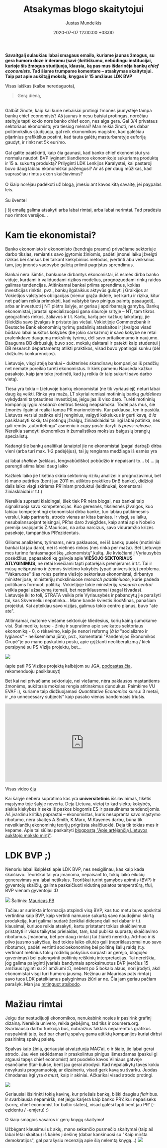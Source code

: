 ﻿---
title:  Atsakymas blogo skaitytojui
date:  2020-07-07 12:00:00 +03:00
author:  Justas Mundeikis
layout:  post
comments:  true
citation:  true
permalink:  2020/07/07/atsakymas-blogo-skaitytojui
image:    /assets/2020/07/07/econ.jpg
thumbnail: /assets/2020/07/07/thumb.econ.jpg
categories:
 - Ekonomika
tags:
 - Mokslas
 - Bankai
---

**Savaitgalį sulaukiau labai smagaus emailo, kuriame jaunas žmogus, su gera humoro doze ir deramu (savi-)kritiškumu, nebūdingu institucijai, kurioje šis žmogus studijuoja, klausia, ką pas mus išdarinėja bankų *chief economists*. Tad šiame trumpame komentare – atsakymas skaitytojui. Taip pat apie aukštąjį mokslą, knygas ir 15 amžiaus LDK BVP** <!--more-->


Visas laiškas (kalba neredaguota),

>Gerą dieną,<br>
<br>
Galbūt žinote, kaip kai kurie nebaisiai protingi žmonės jaunystėje tampa bankų chief economists? Aš jaunas ir nesu baisiai protingas, norėčiau ateityje tapti kokio nors banko chief econ, nes alga gera. Gal 3/4 privataus sektoriaus ekonomistų yra tiesiog mėmai? Man reikia žinoti, nes dabar politmokslius studijuoju, gal reik ekonomikos magistro, kad galėčiau pijarinius grafikėlius postint, kad tauta galėtų masturbaratyje euforiją gaudyt, ir rinkt net 5k eur/mo.<br>
<br>
Gal galite paaiškinti, kaip čia gaunasi, kad banko chief ekonomistui yra normalu naudoti BVP lyginant šiandienos ekonomikoje sukuriamą produktą ir 15 a. sukurtą produktą? Prilyginti LDK Lenkijos Karalystei, kai pastaroji buvo daug labiau ekonomiškai pažengusi? Ar aš per daug mūžikas, kad suprasčiau rimtus ekon skaičiavimus?<br>
<br>
O šiaip norėjau padėkoti už blogą, įmesiu ant kavos kitą savaitę, jei paypalas leis.<br>
<br>
Su švente!

Į šį emailą galima atsakyti arba labai rimtai, arba labai nerimtai. Tad pradėsiu nuo rimtos versijos...

# Kam tie ekonomistai?

Banko ekonomisto ir ekonomisto (bendrąja prasme) privačiame sektoriuje darbo tikslas, remiantis savo įgytomis žiniomis, padėti įmonei laiku įžvelgti rizikas bei šansus bei taikant kiekybinius metodus, įvertinti abu veiksnius tam, jog įmonės vadovybė galėtų priimti pagrįstus sprendimus.

Bankai nėra išimtis, bankuose dirbantys ekonomistai, iš esmės dirba banko viduje, kurdami ir validuodami rizikos modelius, prognozuodami rinkų raidos galimas tendencijas. Atitinkamai bankai priima sprendimus, kokias investicijas rinktis, pvz., bankų ilgalaikius aktyvūs guldyti į Graikijos ar Vokietijos valstybės obligacijas (vienur grąža didelė, bet kartu ir rizika, kitur net pačiam reikia primokėti, kad valstybė tavo pinigus paimtų pasaugoti), arba ar investuoti į NT plėtra šalyje, ar geriau į apdirbamąją gamybą. Bankų ekonomistai, įprastai specializuojasi gana siauroje srityje – NT, tam tikros geografinės rinkos, žaliavos ir t.t. Kartu, kartą per kažkurį laikotarpį, jie išleidžia savo įžvalgas ir pristato jas viešai. Vokietijoje Commerzbank ir Deutsche Bank ekonominių tyrimų padalinių ataskaitos ir įžvalgos visad būdavo labai aukštos kokybės (be jokio sarkazmo) ir savo kokybe ne retai pralenkdavo daugumą mokslinių tyrimų, dėl savo pritaikomumo ir naujumo. Dauguma DB dirbusiųjų buvo soc. mokslų daktarai ir patekti kaip studentui į DB research departamentą atlikti praktikos, visad buvo ypatingai sunku (dėl didžiulės konkurencijos).

Lietuvoje, visgi atėję bankai – dukterinės skandinavų kompanijos iš pradžių net nematė poreikio turėti ekonomistus. Ir kiek pamenu Nausėda kažkur pasakojo, kaip jam teko įrodinėti, kad jų reikia (ir taip sukurti savo darbo vietą).

Tiesa yra tokia – Lietuvoje bankų ekonomistai (ne tik vyriausieji) neturi labai daug ką veikti. Rinka yra maža, LT skyriai remiasi motininių bankų *guidelines* vykdydami tarptautines investicijas, jeigu jas iš viso daro. Turėti motininių kompanijų lygio *research* centrus tiesiog neapsimoka. Todėl pas mus, šie žmonės ilgainiui realiai tampa PR marionetėmis.  Kur paklausa, ten ir pasiūla. Lietuvos verslui patinka eiti į renginius, valgyti keksiukus ir gerti kavą, *à la* pasiklausyti kokių tai protingų įžvalgų, žiniasklaidai tai irgi labai patinka, nes gali remtis „autoritetingu“ asmeniu ir *copy paste* daryti iš *press-release*. Nereikia samdyti ekonomikos ir žurnalistikos mokslus baigusių brangių specialistų.

Kadangi šie bankų analitikai (anaiptol jie ne ekonomistai [pagal darbą]) dirba vieni (arba turi max. 1-2 padėjėjus), tai jų rengiama medžiaga iš esmės yra

a) labai *shallow* (seklaus, lengvabūdiško) pobūdžio ir nepaisant to...
b) ... ją parengti atima labai daug laiko

Kažkiek laiko jie tikėtina skiria sektorinių rizikų analizei ir prognozavimui, bet iš mano patirties (bent jau 2011 m. atliktos praktikos DnB banke), didžioji dalis laiko visgi skiriama PR’iniam produktui (leidinukai, komentarai žiniasklaidai ir t.t.)

Nereikia suprasti klaidingai, šiek tiek PR nėra blogai, nes bankai taip signalizuoja savo kompetencijas. Kuo geresnės, tikslesnės įžvalgos, kuo labiau kompetentingi ekonomistai dirba banke, tuo labiau patikimesnis verslui, kaip partneris, atrodo vienas ar kitas bankas. Ir visgi, su laiku, nesubalansuojant teisingai, PR’as daro žvaigždes, kaip antai apie Nobelio premija svajojantis Ž.Mauricas, na arba narcizus, savo viduramžio krizės pasekoje, tampančius PR’ezidentais.

Gilioms analizėms, tyrimams, nėra paklausos, nei iš bankų pusės (motininiai bankai tai jau daro), nei iš vietinės rinkos (nes rinka per maža). Bet Lietuvoje mes turime fantasmagorišką „ekonomistų“ kultą. Jie kviečiami į Vyriausybės posėdžius, papasakoti ką galvoja apie **VIEŠOJO SEKTORIAUS ATLYGINIMUS**, ne retai kviečiami tapti patarėjais premjerams ir t.t. Tai ir mūsų neišprusimo ir žemos švietimo kokybės (ypač universitetų) problema. "Vakaruose" šias roles perima viešojo sektoriaus ekonomistai, dirbantys ministerijose, ministerijų moksliniuose *research padaliniuose*, kurie padeda politikams formuoti politiką. Vokietijoje tokie ministerijų *research centrai* veikia pagal užsakymą (temai), bet nepriklausomai (pagal išvadas). Lietuvoje iki to toli, STRATA veikia prie Vyriausybės ir pabandytų jie parašyti tai, kas Skverneliui nepatinka... Mane bandė kviestis SocMinas, panašiam projektui. Kai apteikiau savo vizijas, galimus tokio centro planus, buvo "ate ate".

Atitinkamai, matome viešame sektoriuje kliedesius, korių kainą sumokame visi. Štai medikų tarpe - žinių ir supratimo apie sveikatos sektoriaus ekonomiką - 0, o rėkavimo, kaip jie nenori reformų (*à la* "socializmo ir lygiavos" - neišsemiama jūra), pvz., komentarai "Pandemijos Ekonomikos Grupė"je po mano paskutiniu postu, apie grįžtanti neoliberalizmą / kiek persipynė su PS Vizija projektu, bet...

![](/assets/2020/07/07/gudl.png)

(apie pati PS Vizijos projektą kalbėjom su JGA, [podcastas čia](http://lithuanian-economy.net/2020/06/29/apie-sudmala), rekomenduoju pasiklausyt)

Bet kai nei privačiame sektoriuje, nei viešame, nėra paklausos mąstantiems žmonėms, aukštasis mokslas rengia atitinakmus dundukus. Paimkime VU EVAF :), kuriame taip didžiuojamasi *Quantitative Economics* kursu: 3 metai, ir „no unnecessary subjects“ kaip pasako vienas bandomasis triušis.

<div style="position: relative; overflow: hidden; padding-top: 50%;"><iframe style="position: absolute; top: 0;left: 0; width: 100%; height: 100%;border: 0;" src="https://www.youtube.com/embed/r4wtpfhKm7k" frameborder='0' scrolling='no' allowfullscreen></iframe></div>

Visas video [čia](https://www.facebook.com/Lietuvosbankas/videos/191727992188827/)

Kai šalyje nebėra supratimo kas yra **universitetinis** išsilavinimas, tikėtis mąstymo toje šalyje neverta. Deja Lietuva, vietoj to kad siektų kokybės, siekia kiekybės ir seka iš paskos blogomis ES ir pasaulinėms tendencijomis. Aš įvardinu kritiką paprastai – ekonomistas, kuris nesupranta savo mąstymo ribotumo, nėra skaitęs A.Smith, K.Marx, M.Kayenes darbų, būna tik neveikiančių ekonominių teorijų prigrūsta skaičiuoklė. Deja tik tokias mes ir kepame. Apie tai siūlau paskaityti [blogpostą "Apie artėjančią Lietuvos aukštojo mokslo mirtį"](http://lithuanian-economy.net/2019/04/24/apie-artejancia-lietuvos-aukstojo-mokslo-mirti/).


# LDK BVP ;)

Nenoriu labai išsiplėsti apie LDK BVP, nes nesigilinau, kas kaip kada skaičiavo. Teoriškai tai yra įmanoma, nepaisant to, tokių laiko eilučių generavimas yra labai netikslus. Teoriškai turint gamybos apimtis (BVP) ir gyventojų skaičių, galima paskaičiuoti vidutinę palatos temperatūrą, tfui, BVP vienam gyventojui :D

![](/assets/2020/07/07/ldk.jpg)
Šaltinis: [Mauricas,FB](https://www.facebook.com/zygimantas.mauricas/posts/10157626716037371)


Tačiau ar surinkta informacija atspindi visą BVP, kas tuo metu buvo apskritai vertintina kaip BVP, kaip vertinti namuose sukurtą savo naudojimui skirtą produkciją, kuri galimai sudarė ženkliai didesnę dali nei dabar ir t.t.  klausimai, kuriuos reikia atsakyti, kartu pristatant tokius skaičiavimus pristatyti ir visas taikytas prielaidas, tam, kad publika suprastų skaičiavimo ribotumus. Įmanoma, bet per daug rimtai į tai žiūrėti nereiktų. Ad-hoc ir iš pilvo jausmo sakyčiau, kad tokios laiko eilutės gali (nepriklausomai nuo savo ribotumo), padėti vertinti socioekonominę bei politinę šalių raidą (t.y. vertinant metinius tokių rodiklių pokyčius surpasti ar gerėįjo, blogojėo gyvenimas) bei palengvinti politinių reiškinių interpretacijas. Tai nereiškia, jog galima palyginti įvariais bandymais aproksimuotus BVP įverčius 15 amžiaus lyginti su 21 amžiumi :D, nebent po 5 bokalo alaus, nori įrodyti, akd ekonomistai visgi turi humoro jausmą. Nežinau ar Mauricas pats rimtai į savo tuos LDK pateikiamus palyginimus žiūri ar ne. Čia jam geriau pačiam parašyk. Man jau [mitinguot atsibodo](http://lithuanian-economy.net/2020/02/15/mintys-po-piketo).


# Mažiau rimtai

Jeigu dar nestudijuoji ekonomikos, nenukabink nosies ir pasirink grafinį dizainą. Nereikia univero, reikia gebėjimų, tad tiks ir coursera.org. Svarbiausia darbo funkcija bus, nubraižius faktais neparemtus grafikus nuspalvinti taip, kad bar chart’ų spalvų gama atitiktų kompanijos kuriai dirbsi pasirinktą spalvų paletę.

Spalvas kaip žinia, geriausiai atvaizduoja MAC’ai, o ir šiaip, jie labai gerai atrodo. Jau vien sėdėdamas ir  praskolintus pinigus išmesdamas (paskui gi atgausi tapęs chief economist) ant puodelio kavos Vilniaus gatvėje esančiame Star-bukse, bent jau gerai atrodysi. Kad nepalaikytų tavęs kokiu nevykusiu programuotojų ar dizaineriu, visad gerk kavą su švarku. Juodas čimodanas irgi yra *a must*, kaip ir akiniai. Ačkarikai visad atrodo protingi.

![](/assets/2020/07/07/nbj4ydsil43z.jpg)

Geriausiai išsirinkti tokią kavinę, kur priešais banką, biški daugiau *flair* bus. Ir svarbiausia nepamiršk, net jeigu karjera kaip banko PR’čikui nepasiseks (sorry, chief economist for baltic states), visad galėsi tapti bent jau PR’ (-ezidentu / -emjeru) :)

O šiaip smagios vasaros ir gerų knygų skaitymo!

Užbėgant klausimui už akių, mano sekančio pusmečio skaitymai (taip aš labai lėtai skaitau) iš kairės į dešinę (dabar kankinuosi su "Kaip miršta demokratijos", gal parašysiu recenziją apie šią nelemtą knygą...)
![](/assets/2020/07/07/bookslist.jpg)
